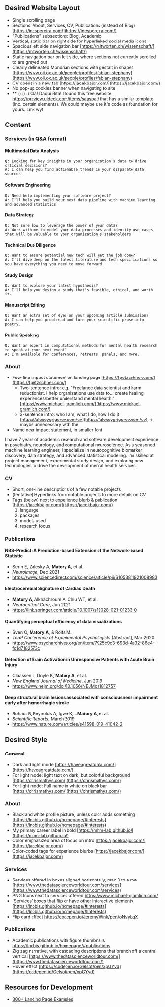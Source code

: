 ## Desired Website Layout
- Single scrolling page
- Sections: About, Services, CV, Publications (instead of Blog)[https://inespereira.com/](https://inespereira.com/)
- "Publications" subsections: Blog, Academic
- Vertical, static bar on right side for hyperlinked social media icons
- Spacious left side navigation bar  [https://mitworten.ch/wissenschaft/](https://mitworten.ch/wissenschaft/)  
- Static navigation bar on left side, where sections not currently scrolled to are greyed out
- Clearly delineated Mondrian sections with gestalt in shapes  [https://www.oii.ox.ac.uk/people/profiles/fabian-stephany](https://www.oii.ox.ac.uk/people/profiles/fabian-stephany)  
- CV opens in a new tab  [https://jacekbajor.com/](https://jacekbajor.com/)  
- No pop-up cookies banner when navigating to site
- ** :) :) :) Olá! Daqui Rita! I found this free website https://preview.uideck.com/items/saaspal/ that has a similar template (inc. certain elements). We could maybe use it's code as foundation for yours. Lmk wyt

## Content
### Services (in Q&A format)
#### Multimodal Data Analysis 
    Q: Looking for key insights in your organization's data to drive crticial decisions?
    A: I can help you find actionable trends in your disparate data sources

#### Software Engineering
	Q: Need help implementing your software project?
	A: I'll help you build your next data pipeline with machine learning and advanced statistics

#### Data Strategy
	Q: Not sure how to leverage the power of your data?
	A: Work with me to model your data processes and identify use cases that will be valuable to your organization's stakeholders
		
#### Technical Due Diligence
	Q: Want to ensure potential new tech will get the job done?
	A: I'll dive deep on the latest literature and tech specifications so you have everything you need to move forward.

#### Study Design
	Q: Want to explore your latest hypothesis?
	A: I'll help you design a study that's feasible, ethical, and worth it.

#### Manuscript Editing
	Q: Want an extra set of eyes on your upcoming article submission?
	A: I can help you proofread and turn your scientific prose into poetry.

#### Public Speaking
	Q: Want an expert in computational methods for mental health research to speak at your next event?
	A: I'm available for conferences, retreats, panels, and more.

### About
- Few-line impact statement on landing page [https://fpetzschner.com/](https://fpetzschner.com/)  
    - Two-sentence intro:  e.g. "Freelance data scientist and harm reductionist. I help organizations use data to...  create healing experiences/better understand mental health."  [https://www.michael-gramlich.com/](https://www.michael-gramlich.com/)
    - 3-sentence intro: who I am, what I do, how I do it   [https://alexeygrigorev.com/cv](https://alexeygrigorev.com/cv)  -> maybe unnecessary with the 
- Name near impact statement, in smaller font

I have 7 years of academic research and software development experience in psychiatry, neurology, and computational neuroscience. As a seasoned machine learning engineer, I specialize in neurocognitive biomarker discovery, data strategy, and advanced statistical modeling. I'm skilled at project management, experimental study design, and exploring new technologies to drive the development of mental health services.

### CV
- Short, one-line descriptions of a few notable projects
- (tentative) Hyperlinks from notable projects to more details on CV 
- Tags (below) next to experience blurb & publication [https://jacekbajor.com/](https://jacekbajor.com/)
  1. language
  2. packages
  3. models used
  4. research focus

### Publications
#### NBS-Predict: A Prediction-based Extension of the Network-based Statistic
- Serin E, Zalesky A, **Matory A**, et al.
- *Neuroimage*, Dec 2021
- https://www.sciencedirect.com/science/article/pii/S1053811921008983

#### Electrocerebral Signature of Cardiac Death
- **Matory A**, Alkhachroum A, Chiu WT, et al.
- *Neurocritical Care*, Jun 2021
- https://link.springer.com/article/10.1007/s12028-021-01233-0

#### Quantifying perceptual efficiency of data visualizations
- Sven O, **Matory A**, & Rolfs M.
- *TeaP Conference of  Experimental Psychologists* (Abstract), Mar 2020
- https://www.psycharchives.org/en/item/7925c9c3-693d-4a32-86e4-fc1d7182573c

#### Detection of Brain Activation in Unresponsive Patients with Acute Brain Injury
- Claassen J, Doyle K, **Matory A**, et al.
- *New England Journal of Medicine*, Jun 2019
- https://www.nejm.org/doi/10.1056/NEJMoa1812757

#### Deep structural brain lesions associated with consciousness impairment early after hemorrhagic stroke
- Rohaut B, Reynolds A, Igwe K,...**Matory A**, et al. 
- *Scientific Reports*, March 2019
- https://www.nature.com/articles/s41598-019-41042-2

## Desired Style
### General
- Dark and light mode  [https://haveagreatdata.com/](https://haveagreatdata.com/)  
- For light mode: light text on dark, but colorful background  [https://chrismathys.com/](https://chrismathys.com/)  
- For light mode: Full name in white on black bar   [https://chrismathys.com/](https://chrismathys.com/)
### About
- Black and white profile picture, unless color adds something 
[https://lnobis.github.io/homepage/#interests](https://lnobis.github.io/homepage/#interests)  
- My primary career label in bold [https://mhm-lab.github.io/](https://mhm-lab.github.io/)  
- Color emphasized area of focus on intro  [https://jacekbajor.com/](https://jacekbajor.com/)  
- Color-coded tags for experience blurbs [https://jacekbajor.com/](https://jacekbajor.com/)  
### Services
- Services offered in boxes aligned horizontally, max 3 to a row [https://www.thedatascienceworldtour.com/services](https://www.thedatascienceworldtour.com/services) 
- PNG Icons next to services offered  https://www.michael-gramlich.com/
- 'Services' boxes that flip or have other interactive elements  
[https://lnobis.github.io/homepage/#interests](https://lnobis.github.io/homepage/#interests)
- Flip card effect https://codepen.io/JeremyWink/pen/oNvybqX
### Publications
- Academic publications with figure thumbnails https://lnobis.github.io/homepage/#publications
- Zig zag narrative, with cascading descriptions that branch off a central vertical 
[https://www.thedatascienceworldtour.com/](https://www.thedatascienceworldtour.com/)  
- Hover effect [https://codepen.io/Gelsot/pen/xpGYyd](https://codepen.io/Gelsot/pen/xpGYyd)


## Resources for Development
- [300+ Landing Page Examples](https://www.btw.so/marketing/landing-page-examples)